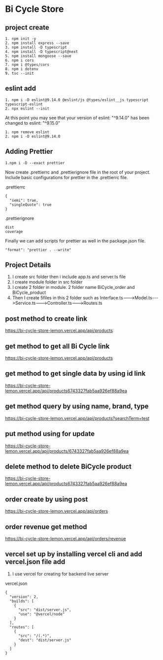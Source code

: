 # Bi Cycle Store

## project create

```
1. npm init -y
2. npm install express --save
3. npm install -D typescript
4. npm install -D typescript@next
5. npm install mongoose --save
6. npm i cors
7. npm i @types/cors
8. npm i dotenv
9. tsc --init
```

## eslint add

```
1. npm i -D eslint@9.14.0 @eslint/js @types/eslint__js typescript typescript-eslint
2. npx eslint --init
```

At this point you may see that your version of eslint: "^9.14.0" has been changed to eslint: "^9.15.0"

```
1. npm remove eslint
2. npm i -D eslint@9.14.0
```

## Adding Prettier

```
1.npm i -D --exact prettier
```

Now create .prettierrc and .prettierignore file in the root of your project. Include basic configurations for prettier in the .prettierrc file.

.prettierrc

```
{
  "semi": true,
  "singleQuote": true
}
```

.prettierignore

```
dist
coverage
```

Finally we can add scripts for prettier as well in the package.json file.

```
"format": "prettier . --write"
```

## Project Details

1. I create src folder then i include app.ts and server.ts file
2. I create module folder in src folder
3. I create 2 folder in module. 2 folder name BiCycle_order and BiCycle_product
4. Then I create 5files in this 2 folder such as Interface.ts--->Model.ts--->Service.ts--->Controller.ts--->Routes.ts

## post method to create link

https://bi-cycle-store-lemon.vercel.app/api/products

## get method to get all Bi Cycle link

https://bi-cycle-store-lemon.vercel.app/api/products

## get method to get single data by using id link

https://bi-cycle-store-lemon.vercel.app/api/products6743327fab5aa926ef88a9ea

## get method query by using name, brand, type

https://bi-cycle-store-lemon.vercel.app/api/products?searchTerm=test

## put method using for update

https://bi-cycle-store-lemon.vercel.app/api/products/6743327fab5aa926ef88a9ea

## delete method to delete BiCycle product

https://bi-cycle-store-lemon.vercel.app/api/products6743327fab5aa926ef88a9ea

## order create by using post

https://bi-cycle-store-lemon.vercel.app/api/orders

## order revenue get method

https://bi-cycle-store-lemon.vercel.app/api/orders/revenue

## vercel set up by installing vercel cli and add vercel.json file add

1. I use vercel for creating for backend live server

vercel.json

```
{
  "version": 2,
  "builds": [
    {
      "src": "dist/server.js",
      "use": "@vercel/node"
    }
  ],
  "routes": [
    {
      "src": "/(.*)",
      "dest": "dist/server.js"
    }
  ]
}

```
